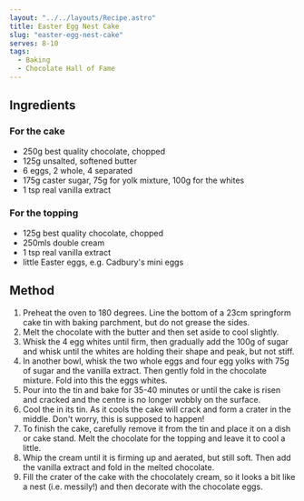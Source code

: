 ```yaml
---
layout: "../../layouts/Recipe.astro"
title: Easter Egg Nest Cake
slug: "easter-egg-nest-cake"
serves: 8-10
tags:
  - Baking
  - Chocolate Hall of Fame
---
```


## Ingredients


### For the cake

- 250g best quality chocolate, chopped
- 125g unsalted, softened butter
- 6 eggs, 2 whole, 4 separated
- 175g caster sugar, 75g for yolk mixture, 100g for the whites
- 1 tsp real vanilla extract

### For the topping

- 125g best quality chocolate, chopped
- 250mls double cream 
- 1 tsp real vanilla extract
- little Easter eggs, e.g. Cadbury's mini eggs

## Method

1. Preheat the oven to 180 degrees. Line the bottom of a 23cm springform cake tin with baking parchment, but do not grease the sides.
1. Melt the chocolate with the butter and then set aside to cool slightly.
1. Whisk the 4 egg whites until firm, then gradually add the 100g of sugar and whisk until the whites are holding their shape and peak, but not stiff.
1. In another bowl, whisk the two whole eggs and four egg yolks with 75g of sugar and the vanilla extract. Then gently fold in the chocolate mixture. Fold into this the eggs whites.
1. Pour into the tin and bake for 35-40 minutes or until the cake is risen and cracked and the centre is no longer wobbly on the surface.
1. Cool the in its tin. As it cools the cake will crack and form a crater in the middle. Don't worry, this is supposed to happen!
1. To finish the cake, carefully remove it from the tin and place it on a dish or cake stand. Melt the chocolate for the topping and leave it to cool a little.
1. Whip the cream until it is firming up and aerated, but still soft. Then add the vanilla extract and fold in the melted chocolate.
1. Fill the crater of the cake with the chocolately cream, so it looks a bit like a nest (i.e. messily!) and then decorate with the chocolate eggs.